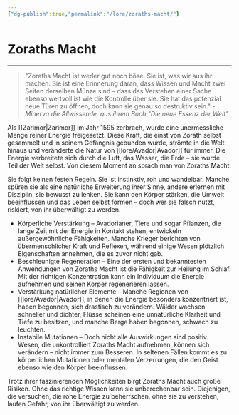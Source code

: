 ```yaml
---
{"dg-publish":true,"permalink":"/lore/zoraths-macht/"}
---
```


# Zoraths Macht
---
>"Zoraths Macht ist weder gut noch böse. Sie ist, was wir aus ihr machen. Sie ist eine Erinnerung daran, dass Wissen und Macht zwei Seiten derselben Münze sind – dass das Verstehen einer Sache ebenso wertvoll ist wie die Kontrolle über sie. Sie hat das potenzial neue Türen zu öffnen, doch kann sie genau so destruktiv sein." - *Minerva die Allwissende, aus ihrem Buch "Die neue Essenz der Welt"*

Als [[Zarimor\|Zarimor]] im Jahr 1595 zerbrach, wurde eine unermessliche Menge reiner Energie freigesetzt. Diese Kraft, die einst von Zorath selbst gesammelt und in seinem Gefängnis gebunden wurde, strömte in die Welt hinaus und veränderte die Natur von [[lore/Avador\|Avador]] für immer. Die Energie verbreitete sich durch die Luft, das Wasser, die Erde – sie wurde Teil der Welt selbst. Von diesem Moment an sprach man von Zoraths Macht.

Sie folgt keinen festen Regeln. Sie ist instinktiv, roh und wandelbar. Manche spüren sie als eine natürliche Erweiterung ihrer Sinne, andere erlernen mit Disziplin, sie bewusst zu lenken. Sie kann den Körper stärken, die Umwelt beeinflussen und das Leben selbst formen – doch wer sie falsch nutzt, riskiert, von ihr überwältigt zu werden.

- Körperliche Verstärkung – Avadorianer, Tiere und sogar Pflanzen, die lange Zeit mit der Energie in Kontakt stehen, entwickeln außergewöhnliche Fähigkeiten. Manche Krieger berichten von übermenschlicher Kraft und Reflexen, während einige Wesen plötzlich Eigenschaften annehmen, die es zuvor nicht gab.
- Beschleunigte Regeneration – Eine der ersten und bekanntesten Anwendungen von Zoraths Macht ist die Fähigkeit zur Heilung im Schlaf. Mit der richtigen Konzentration kann ein Individuum die Energie aufnehmen und seinen Körper regenerieren lassen.
- Verstärkung natürlicher Elemente – Manche Regionen von [[lore/Avador\|Avador]], in denen die Energie besonders konzentriert ist, haben begonnen, sich drastisch zu verändern. Wälder wachsen schneller und dichter, Flüsse scheinen eine unnatürliche Klarheit und Tiefe zu besitzen, und manche Berge haben begonnen, schwach zu leuchten.
- Instabile Mutationen – Doch nicht alle Auswirkungen sind positiv. Wesen, die unkontrolliert Zoraths Macht aufnehmen, können sich verändern – nicht immer zum Besseren. In seltenen Fällen kommt es zu körperlichen Mutationen oder mentalen Verzerrungen, die den Geist ebenso wie den Körper beeinflussen.

Trotz ihrer faszinierenden Möglichkeiten birgt Zoraths Macht auch große Risiken. Ohne das richtige Wissen kann sie unberechenbar sein. Diejenigen, die versuchen, die rohe Energie zu beherrschen, ohne sie zu verstehen, laufen Gefahr, von ihr überwältigt zu werden.


